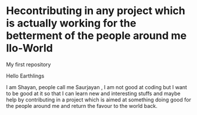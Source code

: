# Hecontributing in any project which is actually working for the betterment of the people around me llo-World
My first repository

Hello Earthlings

I am Shayan, people call me Saurjayan , I am not good at coding but I want to be good at it so that I can learn new and interesting stuffs and maybe help by contributing in a project which is aimed at something doing good for the people around me and return the favour to the world back. 
